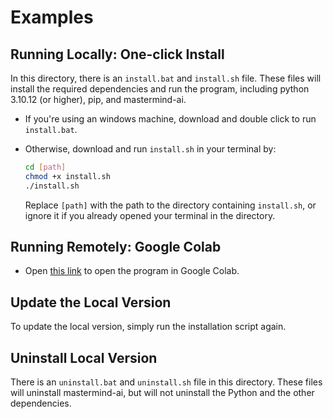 # Examples

## Running Locally: One-click Install

In this directory, there is an `install.bat` and `install.sh` file. These files will install the required dependencies and run the program, including python 3.10.12 (or higher), pip, and mastermind-ai.

- If you're using an windows machine, download and double click to run `install.bat`.
- Otherwise, download and run `install.sh` in your terminal by:

    ```bash
    cd [path]
    chmod +x install.sh
    ./install.sh
    ```

    Replace `[path]` with the path to the directory containing `install.sh`, or ignore it if you already opened your terminal in the directory.

## Running Remotely: Google Colab

- Open [this link](https://colab.research.google.com/github/FlysonBot/Mastermind/blob/main/examples/mastermind_in_colab.ipynb) to open the program in Google Colab.

## Update the Local Version

To update the local version, simply run the installation script again.

## Uninstall Local Version

There is an `uninstall.bat` and `uninstall.sh` file in this directory. These files will uninstall mastermind-ai, but will not uninstall the Python and the other dependencies.
